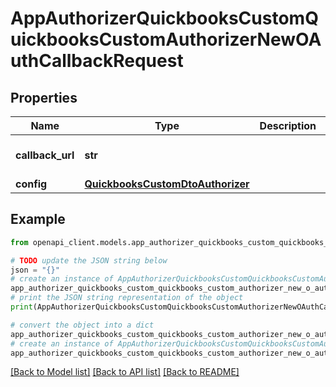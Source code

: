 # AppAuthorizerQuickbooksCustomQuickbooksCustomAuthorizerNewOAuthCallbackRequest


## Properties

Name | Type | Description | Notes
------------ | ------------- | ------------- | -------------
**callback_url** | **str** |  | [optional] [default to 'https://my.app.com/callback?code=aaaaBBBBccc1234']
**config** | [**QuickbooksCustomDtoAuthorizer**](QuickbooksCustomDtoAuthorizer.md) |  | [optional] 

## Example

```python
from openapi_client.models.app_authorizer_quickbooks_custom_quickbooks_custom_authorizer_new_o_auth_callback_request import AppAuthorizerQuickbooksCustomQuickbooksCustomAuthorizerNewOAuthCallbackRequest

# TODO update the JSON string below
json = "{}"
# create an instance of AppAuthorizerQuickbooksCustomQuickbooksCustomAuthorizerNewOAuthCallbackRequest from a JSON string
app_authorizer_quickbooks_custom_quickbooks_custom_authorizer_new_o_auth_callback_request_instance = AppAuthorizerQuickbooksCustomQuickbooksCustomAuthorizerNewOAuthCallbackRequest.from_json(json)
# print the JSON string representation of the object
print(AppAuthorizerQuickbooksCustomQuickbooksCustomAuthorizerNewOAuthCallbackRequest.to_json())

# convert the object into a dict
app_authorizer_quickbooks_custom_quickbooks_custom_authorizer_new_o_auth_callback_request_dict = app_authorizer_quickbooks_custom_quickbooks_custom_authorizer_new_o_auth_callback_request_instance.to_dict()
# create an instance of AppAuthorizerQuickbooksCustomQuickbooksCustomAuthorizerNewOAuthCallbackRequest from a dict
app_authorizer_quickbooks_custom_quickbooks_custom_authorizer_new_o_auth_callback_request_from_dict = AppAuthorizerQuickbooksCustomQuickbooksCustomAuthorizerNewOAuthCallbackRequest.from_dict(app_authorizer_quickbooks_custom_quickbooks_custom_authorizer_new_o_auth_callback_request_dict)
```
[[Back to Model list]](../README.md#documentation-for-models) [[Back to API list]](../README.md#documentation-for-api-endpoints) [[Back to README]](../README.md)


